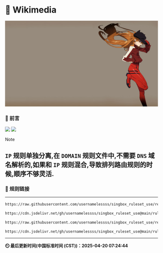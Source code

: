 
# 🧸 Wikimedia
![](https://raw.githubusercontent.com/usernamelessss/picture-bed/main/images/202504042256831.jpg)
### 📣 前言
![](https://shields.io/badge/-移除重复规则-ff69b4) ![](https://shields.io/badge/-IP&nbsp;规则单独存放不与&nbsp;DOMAIN&nbsp;等混合-green)
> [!NOTE]
**`IP` 规则单独分离,在 `DOMAIN` 规则文件中,不需要 `DNS` 域名解析的,如果和 `IP` 规则混合,导致排列路由规则的时候,顺序不够灵活.**
---

###  🔗 规则链接
---

```url
https://raw.githubusercontent.com/usernamelessss/singbox_ruleset_use/refs/heads/main/rule/Wikimedia/Wikimedia_No_IP.json
```

```url
https://cdn.jsdelivr.net/gh/usernamelessss/singbox_ruleset_use@main/rule/Wikimedia/Wikimedia_No_IP.json
```

```url
https://raw.githubusercontent.com/usernamelessss/singbox_ruleset_use/refs/heads/main/rule/Wikimedia/Wikimedia_No_IP.srs
```

```url
https://cdn.jsdelivr.net/gh/usernamelessss/singbox_ruleset_use@main/rule/Wikimedia/Wikimedia_No_IP.srs
```

---
**⏲️ 最后更新时间(中国标准时间 (CST))：2025-04-20 07:24:44**